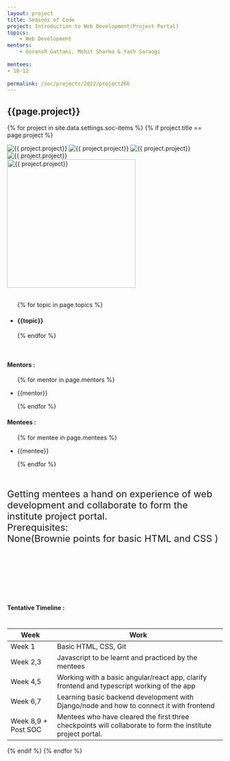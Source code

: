 ```yaml
---
layout: project
title: Seasons of Code
project: Introduction to Web Development(Project Portal)
topics:
    - Web Development
mentors:
    - Goransh Gattani, Mohit Sharma & Yash Saraogi  
    
mentees:
- 10-12
    
permalink: /soc/projects/2022/project266
---
```


<h2 class="display1 m-3 p-3 text-center project-title">{{page.project}}</h2>

{% for project in site.data.settings.soc-items %}
{% if project.title == page.project %}

<div class ="img-soc d-block"> 
    <img src="{{ site.baseurl }}/{{ project.image }}" alt="{{ project.project}}" class="image-1">
    <img src="{{ site.baseurl }}/{{ project.image }}" alt="{{ project.project}}" class="image-2">
    <img src="{{ site.baseurl }}/{{ project.image }}" alt="{{ project.project}}" class="image-3">
    <img src="{{ site.baseurl }}/{{ project.image }}" alt="{{ project.project}}" class="image-4">
</div>
<div class = "mobile-img-soc">
  <img src="{{ site.baseurl }}/{{ project.image }}"  width = "300" height="300" alt="{{ project.project}}" class="border rounded">
  </div>
<div >
    <br>
    <ul>
        {% for topic in page.topics %}
        <li><h4 class="text-primary text-center topics">{{topic}}</h4></li>
        {% endfor %}
    </ul>
    <br>
    <h4 class="display3  ">Mentors :</h4> 
    <ul>
        {% for mentor in page.mentors %}
        <li><p class="lead">{{mentor}}</p></li>
        {% endfor %}
    </ul>
    <h4 class="display3  ">Mentees :</h4> 
    <ul>
        {% for mentee in page.mentees %}
        <li><p class="lead">{{mentee}}</p></li>
        {% endfor %}
    </ul>
</div>
<div class = "project-desc" style = "margin-bottom: 140px">
    <p class="display3" style = "font-size:22px;" >
        <br>
        Getting mentees a hand on experience of web development and collaborate to form the institute project portal.
<br>
Prerequisites:<br>
None(Brownie points for basic HTML and CSS )
        <br>
    </p>
</div>
<div class = "d-flex flex-wrap">
<div>
    <h4 class="display3" style="margin:40px 0px 40px 0px;">Tentative Timeline :</h4>
    <table class="table table-striped w-100">
    <thead>
        <tr>
        <th>Week</th>
        <th>Work</th>
        </tr>
    </thead>
    <tbody>
    <tr>
      <td  >Week 1</td>
      <td> Basic HTML, CSS, Git</td>
    </tr>
    <tr>
      <td>Week 2,3</td>
      <td>Javascript to be learnt and practiced by the mentees </td>
    </tr>
    <tr>
      <td>Week 4,5</td>
      <td>Working with a basic angular/react app, clarify frontend and typescript working of the app</td>
    </tr>
    <tr>
      <td>Week 6,7</td>
      <td>Learning basic backend development with Django/node and how to connect it with frontend</td>
    </tr>
    <tr>
      <td>Week 8,9 + Post SOC</td>
      <td>Mentees who have cleared the first three checkpoints will collaborate to form the institute project portal. </td>
    </tr>
    </tbody>
    </table>
</div>
</div>
{% endif %}
{% endfor %}
